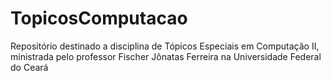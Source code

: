 # TopicosComputacao
Repositório destinado a disciplina de Tópicos Especiais em Computação II, ministrada pelo professor Fischer Jônatas Ferreira na Universidade Federal do Ceará 
